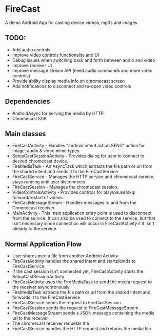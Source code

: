 FireCast
========

A demo Android App for casting device videos, mp3s and images

TODO: 
-----
* Add audio controls
* Improve video controls functionality and UI
* Debug issues when switching back and forth between audio and video
* Improve receiver UI
* Improve message stream API (need audio commands and more video controls)
* Provide ability display media info on chromecast screen
* Add notifications to disconnect and re-open video controls

Dependencies
------------
* AndroidAsync for serving the media by HTTP.
* Chromecast SDK

Main classes
------------

* FireCastActivity - Handles "android.intent.action.SEND" action for image, audio & video mime types.
* SetupCastSessionActivity - Provides dialog for user to connect to desired chromecast device. 
* FireMediaTask - An AsyncTask which extracts the file path or url from the shared intent and sends it to the FireCastService
* FireCastService - Manages the HTTP service and chromecast service, stays running until user disconnects 
* FireCastSession - Manages the chromecast session.
* VideoControlsActivity - Provides controls for play/pause/skip forward/restart of videos.
* FireCastMessageStream - Handles messages to and from the Chromecast receiver
* MainActivity - This main application entry point is used to disconnect from the service.  It can also be used to connect to the service, but that isn't necessary since connection will occur in FireCastActivity if it isn't already to the service.


Normal Application Flow
-----------------------
* User shares media file from another Android Activity
* FireCastActivity handles the shared Intent and starts/binds to FireCastService
* If the cast session isn't connected yet, FireCastActivity starts the SetupCastSessionActivity
* FireCastActivity uses the FireMediaTask to send the media request to the receiver asynchronously
* FireMediaTask extracts the file path or url from the shared Intent and forwards it to the FireCastService
* FireCastService sends the request to FireCastSession
* FireCastSession sends the request to FireCastMessageStream
* FireCastMessageStream sends a JSON message containing the media url to the receiver
* The chromecast receiver requests the 
* FireCastService handles the HTTP request and returns the media file.
 
